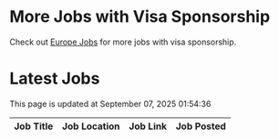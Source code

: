 # More Jobs with Visa Sponsorship

Check out [Europe Jobs](https://github.com/sureshparimi/europejobs#latest-jobs) for more jobs with visa sponsorship.

# Latest Jobs

This page is updated at September 07, 2025 01:54:36

| Job Title | Job Location | Job Link | Job Posted |
| --- | --- | --- | --- |
